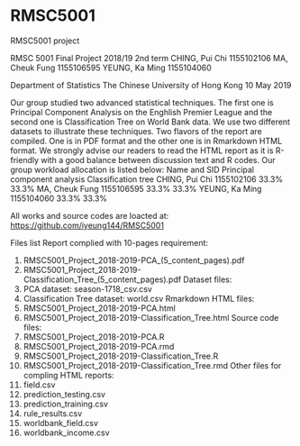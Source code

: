 # RMSC5001
RMSC5001 project

RMSC 5001 Final Project
2018/19 2nd term
CHING, Pui Chi 1155102106
MA, Cheuk Fung 1155106595
YEUNG, Ka Ming 1155104060

Department of Statistics
The Chinese University of Hong Kong
10 May 2019

Our group studied two advanced statistical techniques. The first one is Principal Component Analysis on the Enghlish Premier League and the second one is Classification Tree on World Bank data. We use two different datasets to illustrate these techniques. Two flavors of the report are compiled. One is in PDF format and the other one is in Rmarkdown HTML format. We strongly advise our readers to read the HTML report as it is R-friendly with a good balance between discussion text and R codes.
Our group workload allocation is listed below:
Name and SID	Principal component analysis	Classification tree
CHING, Pui Chi 1155102106	33.3%	33.3%
MA, Cheuk Fung 1155106595	33.3%	33.3%
YEUNG, Ka Ming 1155104060	33.3%	33.3%

All works and source codes are loacted at:
https://github.com/iyeung144/RMSC5001

Files list
Report complied with 10-pages requirement:
1.	RMSC5001_Project_2018-2019-PCA_(5_content_pages).pdf
2.	RMSC5001_Project_2018-2019-Classification_Tree_(5_content_pages).pdf
Dataset files:
1.	PCA dataset: season-1718_csv.csv
2.	Classification Tree dataset: world.csv
Rmarkdown HTML files:
1.	RMSC5001_Project_2018-2019-PCA.html
2.	RMSC5001_Project_2018-2019-Classification_Tree.html
Source code files:
1.	RMSC5001_Project_2018-2019-PCA.R
2.	RMSC5001_Project_2018-2019-PCA.rmd
3.	RMSC5001_Project_2018-2019-Classification_Tree.R
4.	RMSC5001_Project_2018-2019-Classification_Tree.rmd
Other files for compling HTML reports:
1.	field.csv
2.	prediction_testing.csv
3.	prediction_training.csv
4.	rule_results.csv
5.	worldbank_field.csv
6.	worldbank_income.csv
